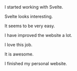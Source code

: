I started working with Svelte.

Svelte looks interesting.

It seems to be very easy.

I have improved the website a lot.

I love this job.

It is awesome.

I finished my personal website.